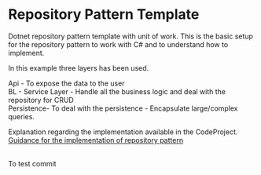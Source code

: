 # Repository Pattern Template
Dotnet repository pattern template with unit of work.
This is the basic setup for the repository pattern to work with C# and to understand how to implement.

In this example three layers has been used.<br />

Api - To expose the data to the user<br />
BL - Service Layer - Handle all the business logic and deal with the repository for CRUD<br />
Persistence- To deal with the persistence - Encapsulate large/complex queries.<br />

Explanation regarding the implementation available in the CodeProject. <br />
<a href="https://www.codeproject.com/Articles/1275116/Guidance-for-the-Implementation-of-repository-patt" rel="nofollow" target="_blank">
Guidance for the implementation of repository pattern </a>

<br/>
To test commit
